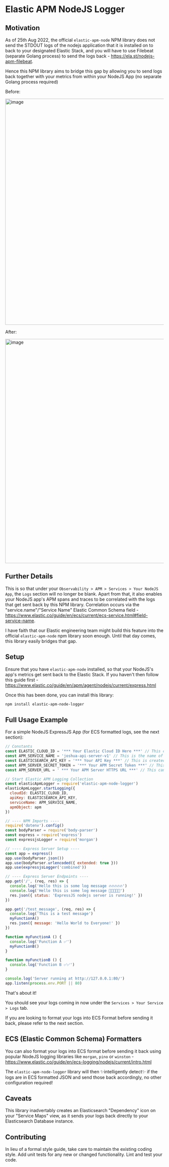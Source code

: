 # Elastic APM NodeJS Logger

## Motivation
As of 25th Aug 2022, the official `elastic-apm-node` NPM library does not send the STDOUT logs of the nodejs application that it is installed on to back to your designated Elastic Stack, and you will have to use Filebeat (separate Golang process) to send the logs back - https://ela.st/nodejs-apm-filebeat. 

Hence this NPM library aims to bridge this gap by allowing you to send logs back together with your metrics from within your NodeJS App (no separate Golang process required)

Before:

<img width="718" alt="image" src="https://user-images.githubusercontent.com/5335756/187828930-72ee367c-edea-45d4-b1fb-856393552520.png">

After:

<img width="712" alt="image" src="https://user-images.githubusercontent.com/5335756/187829043-c3dfa6c2-270f-498c-b869-fa7331faa8b3.png">

## Further Details
This is so that under your `Observability > APM > Services > Your NodeJS App`, the `Logs` section will no longer be blank. Apart from that, it also enables your NodeJS app's APM spans and traces to be correlated with the logs that get sent back by this NPM library. Correlation occurs via the "service.name"/"Service Name" Elastic Common Schema field - https://www.elastic.co/guide/en/ecs/current/ecs-service.html#field-service-name.

I have faith that our Elastic engineering team might build this feature into the official `elastic-apm-node` npm library soon enough. Until that day comes, this library easily bridges that gap.

## Setup
Ensure that you have `elastic-apm-node` installed, so that your NodeJS's app's metrics get sent back to the Elastic Stack. If you haven't then follow this guide first - https://www.elastic.co/guide/en/apm/agent/nodejs/current/express.html

Once this has been done, you can install this library:
```bash
npm install elastic-apm-node-logger
```

## Full Usage Example

For a simple NodeJS ExpressJS App (for ECS formatted logs, see the next section):

```javascript
// Constants
const ELASTIC_CLOUD_ID = '*** Your Elastic Cloud ID Here ***' // This can be found in your https://cloud.elastic.co dashboard
const APM_SERVICE_NAME = 'joshua-api-server-v1' // This is the name of your service.... something meaningful, and has to be a single string
const ELASTICSEARCH_API_KEY = '*** Your API Key ***' // This is created under Your Deployment > Stack Management > API keys
const APM_SERVER_SECRET_TOKEN = '*** Your APM Secret Token ***' // This can be found here - https://www.elastic.co/guide/en/apm/guide/current/secret-token.html
const APM_SERVER_URL = ' *** Your APM Server HTTPS URL ***' // This can be found in your https://cloud.elastic.co dashboard

// Start Elastic APM Logging Collection
const elasticApmLogger = require('elastic-apm-node-logger')
elasticApmLogger.startLogging({
  cloudId: ELASTIC_CLOUD_ID,
  apiKey: ELASTICSEARCH_API_KEY,
  serviceName: APM_SERVICE_NAME,
  apmObject: apm
})

// ---- NPM Imports ----
require('dotenv').config()
const bodyParser = require('body-parser')
const express = require('express')
const expressjsLogger = require('morgan')

// ---- Express Server Setup ----
const app = express()
app.use(bodyParser.json())
app.use(bodyParser.urlencoded({ extended: true }))
app.use(expressjsLogger('combined'))

// ---- Express Server Endpoints ----
app.get('/', (req, res) => {
  console.log('Hello this is some log message 🔥🔥🔥🔥🔥')
  console.log('Hello this is some log message 🤩🤩🤩🤩🤩')
  res.json({ status: 'ExpressJS nodejs server is running!' })
})

app.get('/test_message', (req, res) => {
  console.log('This is a test message')
  myFunctionA()
  res.json({ message: 'Hello World to Everyone!' })
})

function myFunctionA () {
  console.log('Function A ✅')
  myFunctionB()
}

function myFunctionB () {
  console.log('Function B ✅✅')
}

console.log('Server running at http://127.0.0.1:80/')
app.listen(process.env.PORT || 80)

```

That's about it!

You should see your logs coming in now under the `Services > Your Service > Logs` tab.

If you are looking to format your logs into ECS Format before sending it back, please refer to the next section.

## ECS (Elastic Common Schema) Formatters
You can also format your logs into ECS format before sending it back using popular NodeJS logging libraries like `morgan`, `pino` or `winston` -  https://www.elastic.co/guide/en/ecs-logging/nodejs/current/intro.html

The `elastic-apm-node-logger` library will then ✨intelligently detect✨ if the logs are in ECS formatted JSON and send those back accordingly, no other configuration required!

## Caveats
This library inadvertably creates an Elasticsearch "Dependency" icon on your "Service Maps" view, as it sends your logs back directly to your Elasticsearch Database instance.

## Contributing

In lieu of a formal style guide, take care to maintain the existing coding style. Add unit tests for any new or changed functionality. Lint and test your code.